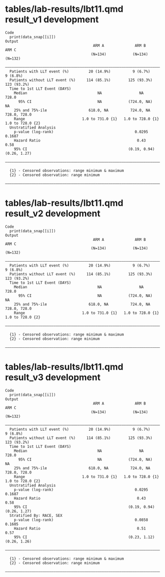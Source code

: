 # tables/lab-results/lbt11.qmd result_v1 development

    Code
      print(data_snap[[i]])
    Output
                                            ARM A              ARM B              ARM C      
                                           (N=134)            (N=134)            (N=132)     
      ———————————————————————————————————————————————————————————————————————————————————————
      Patients with LLT event (%)         20 (14.9%)          9 (6.7%)           9 (6.8%)    
      Patients without LLT event (%)     114 (85.1%)        125 (93.3%)        123 (93.2%)   
      Time to 1st LLT Event (DAYS)                                                           
        Median                                NA                 NA               728.0      
          95% CI                              NA            (724.0, NA)             NA       
        25% and 75%-ile                   618.0, NA          724.0, NA         728.0, 728.0  
        Range                          1.0 to 731.0 {1}   1.0 to 728.0 {1}   1.0 to 728.0 {2}
      Unstratified Analysis                                                                  
        p-value (log-rank)                                     0.0295             0.1687     
        Hazard Ratio                                            0.43               0.58      
        95% CI                                              (0.19, 0.94)       (0.26, 1.27)  
      ———————————————————————————————————————————————————————————————————————————————————————
      
      {1} - Censored observations: range minimum & maximum
      {2} - Censored observation: range minimum
      ———————————————————————————————————————————————————————————————————————————————————————
      

# tables/lab-results/lbt11.qmd result_v2 development

    Code
      print(data_snap[[i]])
    Output
                                            ARM A              ARM B              ARM C      
                                           (N=134)            (N=134)            (N=132)     
      ———————————————————————————————————————————————————————————————————————————————————————
      Patients with LLT event (%)         20 (14.9%)          9 (6.7%)           9 (6.8%)    
      Patients without LLT event (%)     114 (85.1%)        125 (93.3%)        123 (93.2%)   
      Time to 1st LLT Event (DAYS)                                                           
        Median                                NA                 NA               728.0      
          95% CI                              NA            (724.0, NA)             NA       
        25% and 75%-ile                   618.0, NA          724.0, NA         728.0, 728.0  
        Range                          1.0 to 731.0 {1}   1.0 to 728.0 {1}   1.0 to 728.0 {2}
      ———————————————————————————————————————————————————————————————————————————————————————
      
      {1} - Censored observations: range minimum & maximum
      {2} - Censored observation: range minimum
      ———————————————————————————————————————————————————————————————————————————————————————
      

# tables/lab-results/lbt11.qmd result_v3 development

    Code
      print(data_snap[[i]])
    Output
                                            ARM A              ARM B              ARM C      
                                           (N=134)            (N=134)            (N=132)     
      ———————————————————————————————————————————————————————————————————————————————————————
      Patients with LLT event (%)         20 (14.9%)          9 (6.7%)           9 (6.8%)    
      Patients without LLT event (%)     114 (85.1%)        125 (93.3%)        123 (93.2%)   
      Time to 1st LLT Event (DAYS)                                                           
        Median                                NA                 NA               728.0      
          95% CI                              NA            (724.0, NA)             NA       
        25% and 75%-ile                   618.0, NA          724.0, NA         728.0, 728.0  
        Range                          1.0 to 731.0 {1}   1.0 to 728.0 {1}   1.0 to 728.0 {2}
      Unstratified Analysis                                                                  
        p-value (log-rank)                                     0.0295             0.1687     
        Hazard Ratio                                            0.43               0.58      
        95% CI                                              (0.19, 0.94)       (0.26, 1.27)  
      Stratified By: RACE, SEX                                                               
        p-value (log-rank)                                     0.0858             0.1605     
        Hazard Ratio                                            0.51               0.57      
        95% CI                                              (0.23, 1.12)       (0.26, 1.26)  
      ———————————————————————————————————————————————————————————————————————————————————————
      
      {1} - Censored observations: range minimum & maximum
      {2} - Censored observation: range minimum
      ———————————————————————————————————————————————————————————————————————————————————————
      

